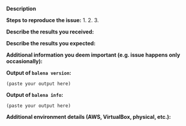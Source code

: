 <!--
If you are reporting a new issue, make sure that we do not have any duplicates
already open. You can ensure this by searching the issue list for this
repository. If there is a duplicate, please close your issue and add a comment
to the existing issue instead.

If you suspect your issue is a bug, please edit your issue description to
include the BUG REPORT INFORMATION shown below. If you fail to provide this
information within 7 days, we cannot debug your issue and will close it. We
will, however, reopen it if you later provide the information.

To report an issue please use https://github.com/resin-os/balena/issues

---------------------------------------------------
GENERAL SUPPORT INFORMATION
---------------------------------------------------

The GitHub issue tracker is for bug reports and feature requests.
General support for **docker** can be found at the following locations:

- Resin.io Support Forums - https://forums.resin.io/

General support for **moby** can be found at the following locations:

- Moby Project Forums - https://forums.mobyproject.org
- Slack - community.docker.com #moby-project channel
- Post a question on StackOverflow, using the Moby tag

---------------------------------------------------
BUG REPORT INFORMATION
---------------------------------------------------
Use the commands below to provide key information from your environment:
You do NOT have to include this information if this is a FEATURE REQUEST
-->

**Description**

<!--
Briefly describe the problem you are having in a few paragraphs.
-->

**Steps to reproduce the issue:**
1.
2.
3.

**Describe the results you received:**


**Describe the results you expected:**


**Additional information you deem important (e.g. issue happens only occasionally):**

**Output of `balena version`:**

```
(paste your output here)
```

**Output of `balena info`:**

```
(paste your output here)
```

**Additional environment details (AWS, VirtualBox, physical, etc.):**
